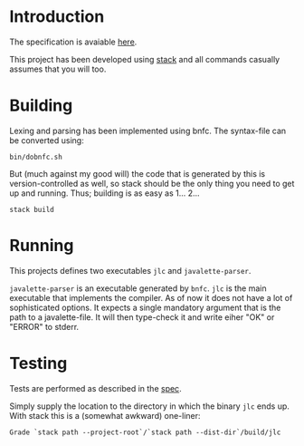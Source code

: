 Introduction
============
The specification is avaiable [here](javalette).

This project has been developed using [stack] and all commands
casually assumes that you will too.

[javalette]: http://www.cse.chalmers.se/edu/course/TDA283/project/
[stack]:     https://www.haskellstack.org/

Building
========
Lexing and parsing has been implemented using bnfc. The syntax-file
can be converted using:

    bin/dobnfc.sh

But (much against my good will) the code that is generated by this
is version-controlled as well, so stack should be the only thing
you need to get up and running. Thus; building is as easy as 1... 2...

    stack build

Running
=======
This projects defines two executables `jlc` and `javalette-parser`.

`javalette-parser` is an executable generated by `bnfc`. `jlc` is
the main executable that implements the compiler. As of now it does
not have a lot of sophisticated options. It expects a single
mandatory argument that is the path to a javalette-file. It will
then type-check it and write eiher "OK" or "ERROR" to stderr.

Testing
=======
Tests are performed as described in the [spec](javalette-testing).

Simply supply the location to the directory in which the binary `jlc`
ends up. With stack this is a (somewhat awkward) one-liner:

    Grade `stack path --project-root`/`stack path --dist-dir`/build/jlc

[javalette-testing]: http://www.cse.chalmers.se/edu/course/TDA283/project/#testing
